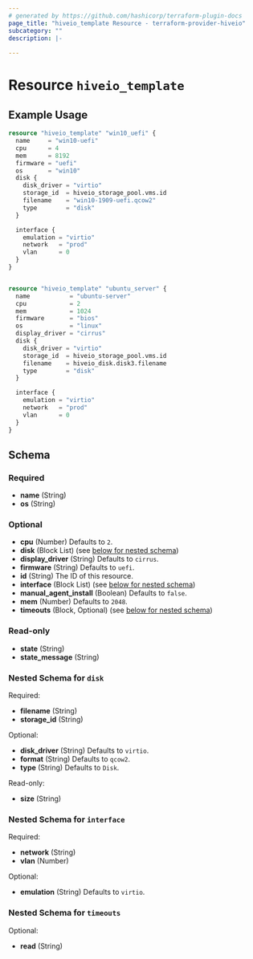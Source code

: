 ```yaml
---
# generated by https://github.com/hashicorp/terraform-plugin-docs
page_title: "hiveio_template Resource - terraform-provider-hiveio"
subcategory: ""
description: |-
  
---
```


# Resource `hiveio_template`



## Example Usage

```terraform
resource "hiveio_template" "win10_uefi" {
  name     = "win10-uefi"
  cpu      = 4
  mem      = 8192
  firmware = "uefi"
  os       = "win10"
  disk {
    disk_driver = "virtio"
    storage_id  = hiveio_storage_pool.vms.id
    filename    = "win10-1909-uefi.qcow2"
    type        = "disk"
  }

  interface {
    emulation = "virtio"
    network   = "prod"
    vlan      = 0
  }
}


resource "hiveio_template" "ubuntu_server" {
  name           = "ubuntu-server"
  cpu            = 2
  mem            = 1024
  firmware       = "bios"
  os             = "linux"
  display_driver = "cirrus"
  disk {
    disk_driver = "virtio"
    storage_id  = hiveio_storage_pool.vms.id
    filename    = hiveio_disk.disk3.filename
    type        = "disk"
  }

  interface {
    emulation = "virtio"
    network   = "prod"
    vlan      = 0
  }
}
```

<!-- schema generated by tfplugindocs -->
## Schema

### Required

- **name** (String)
- **os** (String)

### Optional

- **cpu** (Number) Defaults to `2`.
- **disk** (Block List) (see [below for nested schema](#nestedblock--disk))
- **display_driver** (String) Defaults to `cirrus`.
- **firmware** (String) Defaults to `uefi`.
- **id** (String) The ID of this resource.
- **interface** (Block List) (see [below for nested schema](#nestedblock--interface))
- **manual_agent_install** (Boolean) Defaults to `false`.
- **mem** (Number) Defaults to `2048`.
- **timeouts** (Block, Optional) (see [below for nested schema](#nestedblock--timeouts))

### Read-only

- **state** (String)
- **state_message** (String)

<a id="nestedblock--disk"></a>
### Nested Schema for `disk`

Required:

- **filename** (String)
- **storage_id** (String)

Optional:

- **disk_driver** (String) Defaults to `virtio`.
- **format** (String) Defaults to `qcow2`.
- **type** (String) Defaults to `Disk`.

Read-only:

- **size** (String)


<a id="nestedblock--interface"></a>
### Nested Schema for `interface`

Required:

- **network** (String)
- **vlan** (Number)

Optional:

- **emulation** (String) Defaults to `virtio`.


<a id="nestedblock--timeouts"></a>
### Nested Schema for `timeouts`

Optional:

- **read** (String)


